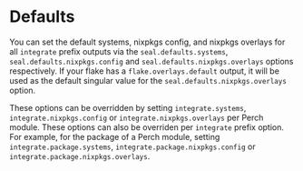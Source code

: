 # Defaults

You can set the default systems, nixpkgs config, and nixpkgs overlays for all
`integrate` prefix outputs via the `seal.defaults.systems`,
`seal.defaults.nixpkgs.config` and `seal.defaults.nixpkgs.overlays` options
respectively. If your flake has a `flake.overlays.default` output, it will be
used as the default singular value for the `seal.defaults.nixpkgs.overlays`
option.

These options can be overridden by setting `integrate.systems`,
`integrate.nixpkgs.config` or `integrate.nixpkgs.overlays` per Perch module.
These options can also be overriden per `integrate` prefix option. For example,
for the package of a Perch module, setting `integrate.package.systems`,
`integrate.package.nixpkgs.config` or `integrate.package.nixpkgs.overlays`.

